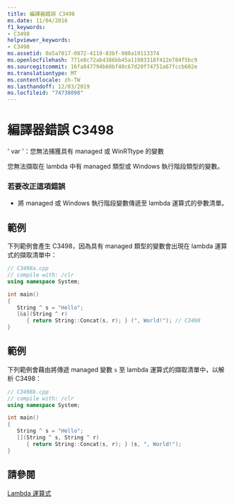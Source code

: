 ```yaml
---
title: 編譯器錯誤 C3498
ms.date: 11/04/2016
f1_keywords:
- C3498
helpviewer_keywords:
- C3498
ms.assetid: 0a5a7817-0872-4119-83bf-980a19113374
ms.openlocfilehash: 771e8c72ab4386bb45a11983318f412e784f5bc9
ms.sourcegitcommit: 16fa847794b60bf40c67d20f74751a67fccb602e
ms.translationtype: MT
ms.contentlocale: zh-TW
ms.lasthandoff: 12/03/2019
ms.locfileid: "74738098"
---
```

# <a name="compiler-error-c3498"></a>編譯器錯誤 C3498

' var '：您無法捕獲具有 managed 或 WinRTtype 的變數

您無法擷取在 lambda 中有 managed 類型或 Windows 執行階段類型的變數。

### <a name="to-correct-this-error"></a>若要改正這項錯誤

- 將 managed 或 Windows 執行階段變數傳遞至 lambda 運算式的參數清單。

## <a name="example"></a>範例

下列範例會產生 C3498，因為具有 managed 類型的變數會出現在 lambda 運算式的擷取清單中：

```cpp
// C3498a.cpp
// compile with: /clr
using namespace System;

int main()
{
   String ^ s = "Hello";
   [&s](String ^ r)
      { return String::Concat(s, r); } (", World!"); // C3498
}
```

## <a name="example"></a>範例

下列範例會藉由將傳遞 managed 變數 `s` 至 lambda 運算式的擷取清單中，以解析 C3498：

```cpp
// C3498b.cpp
// compile with: /clr
using namespace System;

int main()
{
   String ^ s = "Hello";
   [](String ^ s, String ^ r)
      { return String::Concat(s, r); } (s, ", World!");
}
```

## <a name="see-also"></a>請參閱

[Lambda 運算式](../../cpp/lambda-expressions-in-cpp.md)

